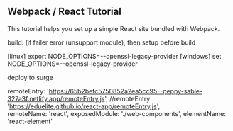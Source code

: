 ## Webpack / React Tutorial

This tutorial helps you set up a simple React site bundled with Webpack.

build: (if failer error (unsupport module), then setup before build

[linux] export NODE_OPTIONS=--openssl-legacy-provider
[windows] set NODE_OPTIONS=--openssl-legacy-provider

deploy to surge

remoteEntry: 'https://65b2befc5750852a2ea5cc95--peppy-sable-327a3f.netlify.app/remoteEntry.js',
            //remoteEntry: 'https://eduelite.github.io/react-app/remoteEntry.js',            
            remoteName: 'react',
            exposedModule: './web-components',
            elementName: 'react-element'



